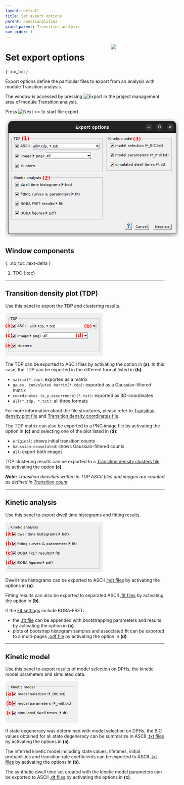 ```yaml
---
layout: default
title: Set export options
parent: Functionalities
grand_parent: Transition analysis
nav_order: 1
---
```


<img src="../../assets/images/logos/logo-transition-analysis_400px.png" width="170" style="float:right; margin-left: 15px;"/>

# Set export options
{: .no_toc }

Export options define the particular files to export from an analysis with module Transition analysis.

The window is accessed by pressing 
![Export](../../assets/images/gui/TA-but-export.png "Export") in the project management area of module Transition analysis.

Press 
![Next >>](../../assets/images/gui/TA-but-next-supsup.png "Next >>") to start file export.

<a href="../../assets/images/gui/TA-area-project-management-export.png"><img src="../../assets/images/gui/TA-area-project-management-export.png" style="max-width: 550px;"/></a>

## Window components
{: .no_toc .text-delta }

1. TOC
{:toc}


---

## Transition density plot (TDP)

Use this panel to export the TDP and clustering results.

<img src="../../assets/images/gui/TA-area-project-management-export-tdp.png" style="max-width: 309px;"/>

The TDP can be exported to ASCII files by activating the option in **(a)**.
In this case, the TDP can be exported in the different format listed in **(b)**:
* `matrix(*.tdp)`: exported as a matrix
* `gauss. convoluted matrix(*.tdp)`: exported as a Gaussian-filtered matrix
* `coordinates (x,y,occurrence)(*.txt)`: exported as 3D-coordinates
* `all(*.tdp, *.txt)`: all three formats

For more information about the file structures, please refer to 
[Transition density plot file](../../output-files/tdp-transition-density-plot.html) and 
[Transition density coordinates file](../../output-files/txt-transition-density-coordinates.html).

The TDP matrix can also be exported to a PNG image file by activating the option in **(c)** and selecting one of the plot listed in **(d)**:
* `original`: shows initial transition counts
* `Gaussian-convoluted`: shows Gaussian-filtered counts
* `all`: export both images

TDP clustering results can be exported to a 
[Transition density clusters file](../../output-files/clst-transition-density-clusters.html) by activating the option **(e)**.

***Note:** Transition densities written in TDP ASCII files and images are counted as defined in 
[Transition count](../panels/panel-transition-density-plot.html#transition-count)*


---

## Kinetic analysis

Use this panel to export dwell time histograms and fitting results.

<img src="../../assets/images/gui/TA-area-project-management-export-kin.png" style="max-width: 309px;"/>

Dwell time histograms can be exported to ASCII 
[.hdt files](../../output-files/hdt-dwelltime-histogram.html) by activating the options in **(a)**.

Fitting results can also be exported to separated ASCII
[.fit files](../../output-files/fit-dwelltime-fit.html) by activating the option in **(b)**. 

If the 
[Fit settings](../panels/panel-dwell-time-histograms.html#fit-settings) include BOBA-FRET:
* the [.fit file](../../output-files/fit-dwelltime-fit.html) can be appended with bootstrapping parameters and results by activating the option in **(c)**
* plots of bootstrap histogram samples and associated fit can be exported to a multi-pages [.pdf file](../../output-files/pdf-transition-analysis-bootstrap-plots.html) by activating the option in **(d)**


---

## Kinetic model

Use this panel to export results of model selection on DPHs, the kinetic model parameters and simulated data.

<img src="../../assets/images/gui/TA-area-project-management-export-model.png" style="max-width: 231px;"/>

If state degeneracy was determined with model selection on DPHs, the BIC values obtained for all state degeneracy can be summarize in ASCII 
[.txt files](../../output-files/txt-dph-model-select.html) by activating the options in **(a)**.

The inferred kinetic model including state values, lifetimes, initial probabilities and transition rate coefficients can be exported to ASCII 
[.txt files](../../output-files/txt-kinetic-model.html) by activating the options in **(b)**.

The synthetic dwell time set created with the kinetic model parameters can be exported to ASCII 
[.dt files](../../output-files/dt-dwelltimes.html) by activating the options in **(c)**.


